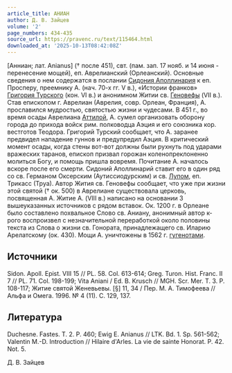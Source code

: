 ```yaml
---
article_title: АНИАН
author: Д. В. Зайцев
volume: '2'
page_numbers: 434-435
source_url: https://pravenc.ru/text/115464.html
downloaded_at: '2025-10-13T08:42:08Z'
---
```


[Анниан; лат. Anianus] († после 451), свт. (пам. зап. 17 нояб. и 14 июня - перенесение мощей), еп. Аврелианский (Орлеанский). Основные сведения о нем содержатся в послании [Сидония Аполлинария](<https://pravenc.ru/text/Сидоний Аполлинарий.html>) к еп. Просперу, преемнику А. (нач. 70-х гг. V в.), «Истории франков» [Григория Турского](<https://pravenc.ru/text/Григорий Турский.html>) (кон. VI в.) и анонимном Житии св. [Геновефы](https://pravenc.ru/text/Геновефы.html) (VII в.). Став епископом г. Аврелиан (Аврелия, совр. Орлеан, Франция), А. прославился мудростью, святостью жизни и чудесами. В 451 г., во время осады Аврелиана [Аттилой](https://pravenc.ru/text/АТТИЛА.html), А. сумел организовать оборону города до прихода войск рим. полководца Аэция и его союзника кор. вестготов Теодора. Григорий Турский сообщает, что А. заранее предвидел нападение гуннов и предупредил Аэция. В критический момент осады, когда стены вот-вот должны были рухнуть под ударами вражеских таранов, епископ призвал горожан коленопреклоненно молиться Богу, и помощь пришла вовремя. Почитание А. началось вскоре после его смерти. Сидоний Аполлинарий ставит его в один ряд со св. Германом Оксерским (Аутиссиодурским) и св. [Лупом](https://pravenc.ru/text/Луп.html), еп. Трикасс (Труа). Автор Жития св. Геновефы сообщает, что уже при жизни этой святой († ок. 500) в Аврелиане существовала церковь, посвященная А. Житие А. (VIII в.) написано на основании 3 вышеуказанных источников с рядом вставок. Ок. 1200 г. в Орлеане было составлено похвальное Слово св. Аниану, анонимный автор к-рого воспроизвел с незначительной переработкой около половины текста из Слова о жизни св. Гонората, принадлежащего св. Иларию Арелатскому (ок. 430). Мощи А. уничтожены в 1562 г. [гугенотами](https://pravenc.ru/text/гугенотами.html).

## Источники

Sidon. Apoll. Epist. VIII 15 // PL. 58. Col. 613-614; Greg. Turon. Hist. Franc. II 7 // PL. 71. Col. 198-199; Vita Aniani / Ed. B. Krusch // MGH. Scr. Mer. T. 3. P. 108-117; Житие святой Женевьевы. [§] 11, 34 / Пер. М. А. Тимофеева // Альфа и Омега. 1996. № 4 (11). С. 129, 137.

## Литература

Duchesne. Fastes. T. 2. P. 460; Ewig E. Anianus // LTK. Bd. 1. Sp. 561-562; Valentin M.-D. Introduction // Hilaire d'Arles. La vie de sainte Honorat. P. 42. Not. 5.

Д. В. Зайцев
